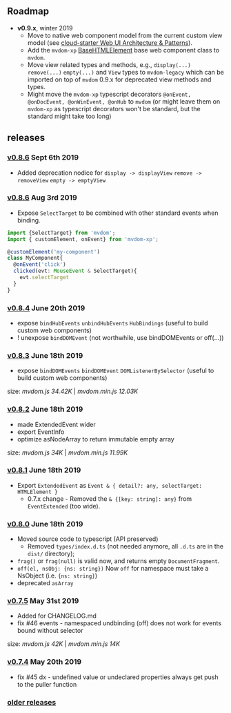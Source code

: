 ## Roadmap

- **v0.9.x**, winter 2019
  - Move to native web component model from the current custom view model (see [cloud-starter Web UI Architecture &amp; Patterns](https://github.com/BriteSnow/cloud-starter/blob/master/doc/ui.md)).
  - Add the `mvdom-xp` [BaseHTMLElement](https://github.com/mvdom/mvdom-xp/blob/master/src/c-base.ts) base web component class to `mvdom`.
  - Move view related types and methods, e.g., `display(...)` `remove(...)` `empty(...)` and `View` types to `mvdom-legacy` which can be imported on top of `mvdom` 0.9.x for deprecated view methods and types.
  - Might move the `mvdom-xp` typescript decorators `@onEvent, @onDocEvent, @onWinEvent, @onHub` to `mvdom` (or might leave them on `mvdom-xp` as typescript decorators won't be standard, but the standard might take too long)


## releases

### [v0.8.6](https://github.com/mvdom/mvdom/compare/v0.8.6...v0.8.7) Sept 6th 2019

- Added deprecation nodice for `display -> displayView` `remove -> removeView` `empty -> emptyView`

### [v0.8.6](https://github.com/mvdom/mvdom/compare/v0.8.4...v0.8.6) Aug 3rd 2019
- Expose `SelectTarget` to be combined with other standard events when binding. 

```ts
import {SelectTarget} from 'mvdom';
import { customElement, onEvent} from 'mvdom-xp';

@customElement('my-component')
class MyComponent{
  @onEvent('click') 
  clicked(evt: MouseEvent & SelectTarget){ 
    evt.selectTarget
  }
}
```

### [v0.8.4](https://github.com/mvdom/mvdom/compare/v0.8.3...v0.8.4) June 20th 2019

- expose `bindHubEvents` `unbindHubEvents` `HubBindings` (useful to build custom web components)
- ! unexpose `bindDOMEvent` (not worthwhile, use bindDOMEvents or off(...))


### [v0.8.3](https://github.com/mvdom/mvdom/compare/v0.8.2...v0.8.3) June 18th 2019

- expose `bindDOMEvents` `bindDOMEvent` `DOMListenerBySelector` (useful to build custom web components)

size: _mvdom.js 34.42K_ | _mvdom.min.js 12.03K_

### [v0.8.2](https://github.com/mvdom/mvdom/compare/v0.8.1...v0.8.2) June 18th 2019

- made ExtendedEvent wider
- export EventInfo
- optimize asNodeArray to return immutable empty array

size: _mvdom.js 34K_ | _mvdom.min.js 11.99K_

### [v0.8.1](https://github.com/mvdom/mvdom/compare/v0.8.0...v0.8.1) June 18th 2019

- Export `ExtendedEvent` as `Event & { detail?: any, selectTarget: HTMLElement }`
  - 0.7.x change - Removed the `& {[key: string]: any}` from `EventExtended` (too wide).

### [v0.8.0](https://github.com/mvdom/mvdom/compare/v0.7.5...v0.8.0) June 18th 2019

- Moved source code to typescript (API preserved)
  - Removed `types/index.d.ts` (not needed anymore, all `.d.ts` are in the `dist/` directory);
- `frag()` or `frag(null)` is valid now, and returns empty `DocumentFragment`.
- `off(el, nsObj: {ns: string})` Now `off` for namespace must take a NsObject (i.e. `{ns: string}`)
- deprecated `asArray`



### [v0.7.5](https://github.com/mvdom/mvdom/compare/v0.7.4...v0.7.5) May 31st 2019

- Added for CHANGELOG.md
- fix #46 events - namespaced undbinding (off) does not work for events bound without selector

size: _mvdom.js 42K_ | _mvdom.min.js 14K_

### [v0.7.4](https://github.com/mvdom/mvdom/compare/v0.7.3...v0.7.4) May 20th 2019

- fix #45 dx - undefined value or undeclared properties always get push to the puller function

### [older releases](https://github.com/mvdom/mvdom/releases)
